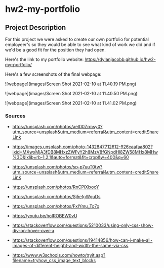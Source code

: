 # hw2-my-portfolio

## **Project Description**
For this project we were asked to create our own portfolio for potential employeer's so they would be able to see what kind of work we did and if we'd be a good fit for the position they had open.

Here's the link to my portfolio website: https://dylanjacobb.github.io/hw2-my-portfolio/

Here's a few screenshots of the final webpage:

![webpage](images/Screen Shot 2021-02-10 at 11.40.19 PM.png)

![webpage](images/Screen Shot 2021-02-10 at 11.40.50 PM.png)

![webpage](images/Screen Shot 2021-02-10 at 11.41.02 PM.png)

### **Sources**
* https://unsplash.com/photos/aelD0Zrmsy0?utm_source=unsplash&utm_medium=referral&utm_content=creditShareLink
* https://images.unsplash.com/photo-1432847712612-926caafaa802?ixid=MXwxMjA3fDB8MHxzZWFyY2h8MzV8fGNpdHl8ZW58MHx8MHw%3D&ixlib=rb-1.2.1&auto=format&fit=crop&w=400&q=60

* https://unsplash.com/photos/sp-p7uuT0tw?utm_source=unsplash&utm_medium=referral&utm_content=creditShareLink

* https://unsplash.com/photos/RnCPiXixooY

* https://unsplash.com/photos/Sj5efgWguDs

* https://unsplash.com/photos/FxlYmu_To7o

* https://youtu.be/hoIROBEW0vU

* https://stackoverflow.com/questions/5210033/using-only-css-show-div-on-hover-over-a
* https://stackoverflow.com/questions/19414856/how-can-i-make-all-images-of-different-height-and-width-the-same-via-css

* https://www.w3schools.com/howto/tryit.asp?filename=tryhow_css_image_text_blocks



<!-- AS AN employer
I WANT to view a potential employee's deployed portfolio of work samples
SO THAT I can review samples of their work and assess whether they're a good candidate for an open position -->

<!-- GIVEN I need to sample a potential employee's previous work
WHEN I load their portfolio
THEN I am presented with the developer's name, a recent photo, and links to sections about them, their work, and how to contact them
WHEN I click one of the links in the navigation
THEN the UI scrolls to the corresponding section
WHEN I click on the link to the section about their work
THEN the UI scrolls to a section with titled images of the developer's applications
WHEN I am presented with the developer's first application
THEN that application's image should be larger in size than the others
WHEN I click on the images of the applications
THEN I am taken to that deployed application
WHEN I resize the page or view the site on various screens and devices
THEN I am presented with a responsive layout that adapts to my viewport -->

